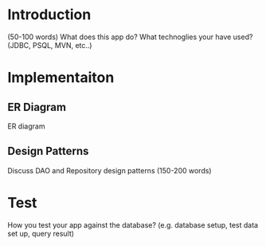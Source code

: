 # Introduction
(50-100 words)
What does this app do? What technoglies your have used? (JDBC, PSQL, MVN, etc..)

# Implementaiton
## ER Diagram
ER diagram

## Design Patterns
Discuss DAO and Repository design patterns (150-200 words)

# Test
How you test your app against the database? (e.g. database setup, test data set up, query result)
